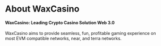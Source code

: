 # About WaxCasino

#### **WaxCasino: Leading Crypto Casino Solution Web 3.0**

WaxCasino aims to provide seamless, fun, profitable gaming experience on most EVM compatible networks, near, and terra networks.&#x20;



